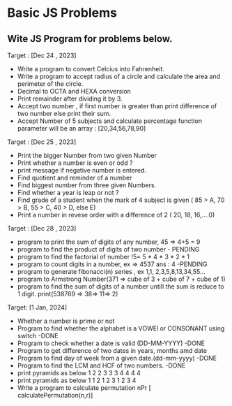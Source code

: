 # Basic JS Problems

## Wite JS Program for problems below.

Target : [Dec 24 , 2023]
- Write a program to convert Celcius into Fahrenheit.
- Write a program to accept radius of a circle and calculate the area and perimeter of the circle.
-  Decimal to OCTA and HEXA conversion
-  Print remainder after  dividing it by 3.
-  Accept two number , if first number is greater than print difference of two number else print their sum.
-  Accept Number of 5 subjects and calculate percentage
    function parameter will be an array : [20,34,56,78,90]

Target : [Dec 25 , 2023]
- Print the bigger Number from two given Number
- Print whether a number is even or odd ?
- print message if negative number is entered.
- Find quotient and reminder of a number
- Find biggest number from three given Numbers. 
- Find whether a year is leap or not ?  
- Find grade of a student when the mark of 4 subject is given ( 85 > A, 70 > B, 55 > C, 40 > D, else E) 
- Print a number in revese order with a difference of 2
  ( 20, 18, 16,....0)

Target : [Dec 28 , 2023]

- program to print the sum of digits of any number,  45 => 4+5 = 9
- program to find the product of digits of two number   - PENDING
- program to find the factorial of number !5= 5 * 4 * 3 * 2 * 1
- program to count digits in a number, ex => 4537  ans : 4   -PENDING
- program to generate fibonacci(n) series , ex  1,1, 2,3,5,8,13,34,55...
- program to Armstrong Number(371 => cube of 3 + cube of 7 + cube of 1)
- program to find the sum of digits of a number untill the sum is reduce to 1 digit. print(538769 => 38=> 11=> 2)

Target: [1 Jan, 2024]

- Whether a number is prime or not
- Program to find whether the alphabet is a VOWEl or CONSONANT using switch  -DONE
- Program to check whether a date is valid (DD-MM-YYYY)                      -DONE
- Program to get difference of two dates in years, months amd date
- Program to find day of week from a given date.(dd-mm-yyyy)                 -DONE
- Program to find the LCM and HCF of two numbers.                            -DONE
-  print pyramids as below
   1
   2 2
   3 3 3
   4 4 4 4
- print pyramids as below
   1
   1 2
   1 2 3
   1 2 3 4
-  Write a program to calculate permutation nPr [ calculatePermutation(n,r)]